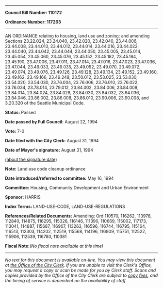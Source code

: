 

********

**Council Bill Number: 110172**
   
**Ordinance Number: 117263**
********

 AN ORDINANCE relating to housing, land use and zoning; and amending Sections 23.22.024, 23.24.040, 23.42.020, 23.42.040, 23.44.006, 23.44.008, 23.44.010, 23.44.012, 23.44.014, 23.44.016, 23.44.022, 23.44.040, 23.44.042, 23.44.044, 23.44.050, 23.45.005, 23.45.014, 23.45.054, 23.45.060, 23.45.076, 23.45.152, 23.45.182, 23.45.184, 23.45.190, 23.47.006, 23.47.011, 23.47.014, 23.47.016, 23.47.023, 23.47.036, 23.47.044, 23.49.033, 23.49.035, 23.49.052, 23.49.070, 23.49.072, 23.49.074, 23.49.076, 23.49.126, 23.49.128, 23.49.134, 23.49.152, 23.49.160, 23.49.162, 23.49.166, 23.49.248, 23.50.012, 23.53.025, 23.53.030, 23.54.020, 23.54.030, 23.76.004, 23.76.006, 23.76.010, 23.76.022, 23.76.034, 23.78.014, 23.79.012, 23.84.002, 23.84.006, 23.84.008, 23.84.014, 23.84.024, 23.84.028, 23.84.030, 23.84.032, 23.84.036, 23.84.046, 23.86.002, 23.86.008, 23.86.010, 23.90.006, 23.90.008, and 3.20.320 of the Seattle Municipal Code.

**Status:** Passed
   
**Date passed by Full Council:** August 22, 1994
   
**Vote:** 7-0
   
**Date filed with the City Clerk:** August 31, 1994
   
**Date of Mayor's signature:** August 31, 1994
   
[(about the signature date)](/~public/approvaldate.htm)
   
   
**Note:** Land use code cleanup ordinance

   
**Date introduced/referred to committee:** May 16, 1994
   
**Committee:** Housing, Community Development and Urban Environment
   
**Sponsor:** HARRIS
   
   
**Index Terms:** LAND-USE-CODE, LAND-USE-REGULATIONS

**References/Related Documents:** Amending: Ord 110570, 116262, 113978, 112840, 114875, 116295, 115326, 116146, 111390, 110669, 115002, 117173, 113041, 114887, 115687, 116907, 113263, 116596, 116744, 116795, 115164, 116513, 112303, 114202, 112519, 115568, 114196, 116909, 115751, 112522, 115906, 112539, 116780, 110381

**Fiscal Note:**_(No fiscal note available at this time)_
********

_No text for this document is available on-line. You may view this document at [the Office of the City Clerk](http://www.seattle.gov/leg/clerk/contactUs.htm). If you are unable to visit the Clerk's Office, you may request a copy or scan be made for you by Clerk staff. Scans and copies provided by the Office of the City Clerk are subject to [copy fees](http://clerk.seattle.gov/~public/clerkfees.htm), and the timing of service is dependent on the availability of staff._


